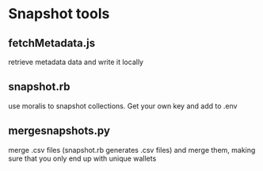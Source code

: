 # Snapshot tools

## fetchMetadata.js
retrieve metadata data and write it locally

## snapshot.rb
use moralis to snapshot collections. Get your own key and add to .env

## mergesnapshots.py
merge .csv files (snapshot.rb generates .csv files) and merge them, making sure that you only end up with unique wallets